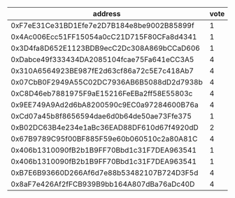 address|vote|timestamp|signature
---|---|---|---
0xF7eE31Ce31BD1Efe7e2D7B184e8be9002B85899f|1|1603796692|0xdf8393f50bad72082a837d6dacd911050d6f0ec4b89fc68d0fce0c7714078d0d2b18ef2a2eca5f79102cf92857d8d65a454516a2d9e0ed0ec4bf069f53f31f491b
0x4Ac006Ecc51FF15054a0cC21D715F80CFa8d4341|1|1603797163|0xca9416eb84a82759333fe93939351c0cd20f0049a62241d673a98ad9a02902b1475e7d347055008abb892cb799bbef305cbe4bf2128dc5fb04e9de53c9459a8c1b
0x3D4fa8D652E1123BDB9ecC2Dc308A869bCCaD606|1|1603798145|0x568671db28ceeb499b44b9b78eb4479322a3cc29f9a159ab8da121f1faaf12c4285b00d189b33ef9a5038c8d325dbcf9c74312651e20c158557b5c0b02c99f271c
0xDabce49f333434DA2085104fcae75Fa641eCC3A5|4|1603800431|0x85bbeff665be118d520a9e2297ec1cc6771d040b5178683eb58c5781c9b10b02109d350cb343cc20eee14829de2c1049c0adec1d13cd2f64419d640dcf6db2d61c
0x310A6564923BE987fE2d63cf86a72c5E7c418Ab7|4|1603801069|0x870478ea5e30c1cfca0e99d159a664ae288af044e3388c6b8a8c092fe5d5c4aa5c9ad7def13310f3dcb034eb71e01928438210a21419569d1a11f3bdc3e9376d1c
0x07CbB0F2949A55C02DC7936AB6B5088dD2d7938b|4|1603804290|0xd1022a5286ce808b72bc27453dd64ff898eb748068085cdc77deedeedfefbe906fe7851595090a1756833bb54608a60495cf2c7301ed3046fbb2f0aafe201bea1b
0xC8D46eb7881975F9aE15216FeEBa2ff58E55803c|4|1603811718|0x2a4bf82189ce339f8ac6b9d03a7ed0d3e1cf56ebe16035b5e5462a12f07de0ef35c95e780128bae9ea418bb7eef4e5a23a1b4e6749747ac9f041a802810c1d301c
0x9EE749A9Ad2d6bA8200590c9EC0a97284600B76a|4|1603813445|0xa2a884c43240f5a19676d91aabba745caa24736e6c4b22d7b6ac1ea1331e03ea726a95d4d6c312ecdd122a37de7b37caa60dcd0a8d40a04759706839ee4f13721b
0xCd07a45b8f8656594dae6d0b64de50ae73Ffe375|1|1603815658|0x1afb89507d426245a8eea42595575416a11f9a363a7a01b80b601f1d6ac5cd5c2fe50b3ad32be3915b5a283841f664c3b4f8248a6aba60325fe4e65269fac4411b
0xB02DC63B4e234e1aBc36EAD88DF610d67f4920dD|2|1603816403|0x937e0b072d53d2f6c497aa29964a807d967363ed822d85dc2a2cd628b4c03be774ef8d796c5d57d42d3973a00b720f8ed47ee8030f897c99b207840cb3b0dcda1c
0x67B9789C95f00BF885F59e60b060510c2a80A81C|4|1603822605|0xa8de13673e7f2f7a48afdabae11b2f228ba976beed53d8017ed0872fa8b1fab607484cc440d3a244a9ea67bce4def0c24d223f9c43a93711f0e1f604830e909f1b
0x406b1310090fB2b1B9FF70Bbd1c31F7DEA963541|1|1603842709|0xcb4958750ae39ca2da1fa4c1922d4ccc23e57a32a29dbeb6ce2be12acbe10b043ebde16c507cbe5591b2e66ffb6b95547243829153e52e3a0658bdeb7c21fa331c
0x406b1310090fB2b1B9FF70Bbd1c31F7DEA963541|1|1603842905|0x06bb5f24d90049b8975e6c27b53dd7b4e5315bddd25489a2a105d31fbfe287324f654c69b3e431edd8b991c326ba7033a005d006ccdf3b28b42bb4ee9ae936861b
0xB7E6B93660D266Af6d7e88b53482107B724D3F5d|4|1603842981|0x34de26588fae86e1f115046ecbe7857338c5d52982b3cba6bc98a9edac7fa858545561705674ac1defbb2e22593427a7e9773c3f11dedcd0f1ef4201070e36621c
0x8aF7e426Af2fFCB939B9bb164A807dBa76aDc40D|4|1603862939|0x7c1bfb1f92077dd4ea79c9f3b0d97809b1cf822c44a650893ef9e6650e6e655a3f6d414b0fac1cfe8875d3a107e0df5453eabeac40855333c03f564303d74ce31b